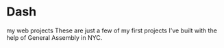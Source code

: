 Dash
====

my web projects
These are just a few of my first projects I've built with the help of General Assembly in NYC.
